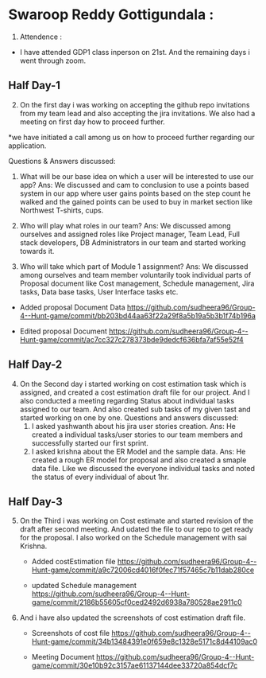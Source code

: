 # Swaroop Reddy Gottigundala :
1. Attendence :
* I have attended GDP1 class inperson on 21st. And the remaining days i went through zoom.

## Half Day-1

2. On the first day i was working on accepting the github repo invitations from my team lead and also accepting the jira invitations. We also had a meeting on first day how to proceed further.

*we have initiated a call among us on how to proceed further regarding our application.

Questions & Answers discussed:
1.	What will be our base idea on which a user will be interested to use our app?
Ans: We discussed and cam to conclusion to use a points based system in our app where user gains points based on the step count he walked and the gained points can be used to buy in market section like Northwest T-shirts, cups.

2. Who will play what roles in our team?
Ans: We discussed among ourselves and assigned roles like Project manager, Team Lead, Full stack developers, DB Administrators in our team and started working towards it.

3. Who will take which part of Module 1 assignment?
Ans: We discussed among ourselves and team member voluntarily took individual parts of Proposal document like Cost management, Schedule management, Jira tasks, Data base tasks, User Interface tasks etc.

* Added proposal Document Data
  https://github.com/sudheera96/Group-4--Hunt-game/commit/bb203bd44aa63f22a29f8a5b19a5b3b1f74b196a
  
* Edited proposal Document
  https://github.com/sudheera96/Group-4--Hunt-game/commit/ac7cc327c278373bde9dedcf636bfa7af55e52f4

## Half Day-2

4. On the Second day i started working on cost estimation task which is assigned, and created a cost estimation draft file for our project. And I also conducted a meeting    regarding Status about individual tasks assigned to our team. And also created sub tasks of my given tast and started working on one by one.
Questions and answers discussed:
   1. I asked yashwanth about his jira user stories creation.
   Ans: He created a individual tasks/user stories to our team members and successfully started our first sprint.
   2. I asked krishna about the ER Model and the sample data.
   Ans: He created a rough ER model for proposal and also created a smaple data file.
   Like we discussed the everyone individual tasks and noted the status of every individual of about 1hr.
   
 ## Half Day-3
   
5. On the Third i was working on Cost estimate and started revision of the draft after second meeting. And udated the file to our repo to get ready for the proposal.
   I also worked on the Schedule management with sai Krishna. 
   
   * Added costEstimation file 
     https://github.com/sudheera96/Group-4--Hunt-game/commit/a9c72006cd4016f0fec71f57465c7b11dab280ce
     
   * updated Schedule management
     https://github.com/sudheera96/Group-4--Hunt-game/commit/2186b55605cf0ced2492d6938a780528ae2911c0
     
6. And i have also updated the screenshots of cost estimation draft file.

   * Screenshots of cost file 
     https://github.com/sudheera96/Group-4--Hunt-game/commit/34b13484391e0f659e8c1328e5171c8d44109ac0
   
   * Meeting Document
     https://github.com/sudheera96/Group-4--Hunt-game/commit/30e10b92c3157ae61137144dee33720a854dcf7c
   
   
    
    






